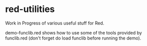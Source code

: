 # red-utilities
Work in Progress of various useful stuff for Red.

demo-funclib.red shows how to use some of the tools provided by funclib.red (don't forget do load funclib before running the demo).
